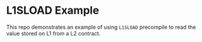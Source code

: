 # L1SLOAD Example

This repo demonstrates an example of using `L1SLOAD` precompile to read the value stored on L1 from a L2 contract.
